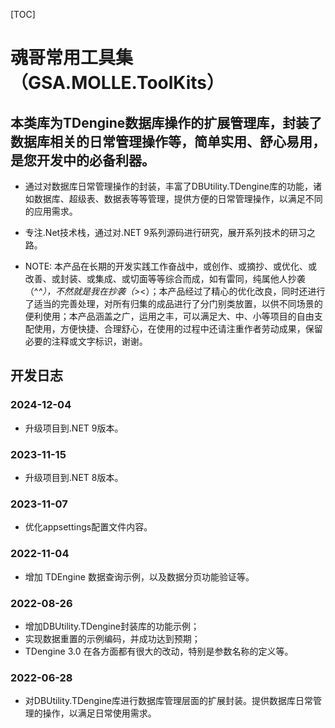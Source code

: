 [TOC]

# 魂哥常用工具集（GSA.MOLLE.ToolKits）

## 本类库为TDengine数据库操作的扩展管理库，封装了数据库相关的日常管理操作等，简单实用、舒心易用，是您开发中的必备利器。

- 通过对数据库日常管理操作的封装，丰富了DBUtility.TDengine库的功能，诸如数据库、超级表、数据表等等管理，提供方便的日常管理操作，以满足不同的应用需求。

- 专注.Net技术栈，通过对.NET 9系列源码进行研究，展开系列技术的研习之路。

- NOTE: 本产品在长期的开发实践工作奋战中，或创作、或摘抄、或优化、或改善、或封装、或集成、或切面等等综合而成，如有雷同，纯属他人抄袭（^_^），不然就是我在抄袭（&gt;_&lt;）；本产品经过了精心的优化改良，同时还进行了适当的完善处理，对所有归集的成品进行了分门别类放置，以供不同场景的便利使用；本产品涵盖之广，运用之丰，可以满足大、中、小等项目的自由支配使用，方便快捷、合理舒心，在使用的过程中还请注重作者劳动成果，保留必要的注释或文字标识，谢谢。


## 开发日志

### 2024-12-04
- 升级项目到.NET 9版本。

### 2023-11-15
- 升级项目到.NET 8版本。

### 2023-11-07
- 优化appsettings配置文件内容。

### 2022-11-04
- 增加 TDEngine 数据查询示例，以及数据分页功能验证等。

### 2022-08-26
- 增加DBUtility.TDengine封装库的功能示例；
- 实现数据重置的示例编码，并成功达到预期；
- TDengine 3.0 在各方面都有很大的改动，特别是参数名称的定义等。

### 2022-06-28
- 对DBUtility.TDengine库进行数据库管理层面的扩展封装。提供数据库日常管理的操作，以满足日常使用需求。
